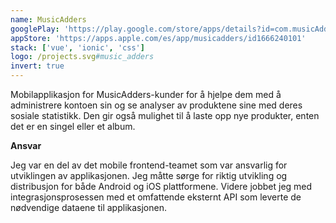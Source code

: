 ```yaml
---
name: MusicAdders
googlePlay: 'https://play.google.com/store/apps/details?id=com.musicAdders'
appStore: 'https://apps.apple.com/es/app/musicadders/id1666240101'
stack: ['vue', 'ionic', 'css']
logo: /projects.svg#music_adders
invert: true
---
```


Mobilapplikasjon for MusicAdders-kunder for å hjelpe dem med å administrere kontoen
sin og se analyser av produktene sine med deres sosiale statistikk. Den gir også
mulighet til å laste opp nye produkter, enten det er en singel eller et album.

<b>Ansvar</b>

Jeg var en del av det mobile frontend-teamet som var ansvarlig for utviklingen av
applikasjonen. Jeg måtte sørge for riktig utvikling og distribusjon for både Android
og iOS plattformene. Videre jobbet jeg med integrasjonsprosessen med et omfattende
eksternt API som leverte de nødvendige dataene til applikasjonen.
